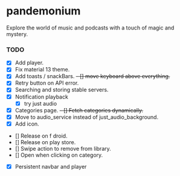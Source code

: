 # pandemonium

Explore the world of music and podcasts with a touch of magic and mystery.

### TODO
- [x] Add player.
- [x] Fix material 13 theme.
- [x] Add toasts / snackBars.
~~- [] move keyboard above everything.~~
- [x] Retry button on API error.
- [x] Searching and storing stable servers.
- [x] Notification playback
  - [x] try just audio
- [x] Categories page.
  ~~- [] Fetch categories dynamically.~~
- [x] Move to audio_service instead of just_audio_background.
- [x] Add icon.
- [] Release on f droid.
- [] Release on play store.
- [] Swipe action to remove from library.
- [] Open when clicking on category.
- [x] Persistent navbar and player